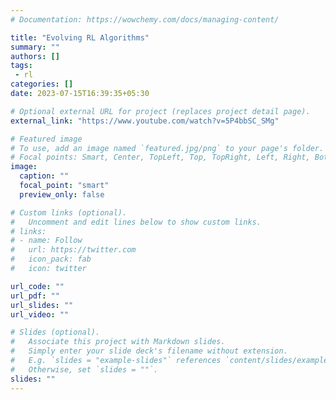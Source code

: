 ```yaml
---
# Documentation: https://wowchemy.com/docs/managing-content/

title: "Evolving RL Algorithms"
summary: ""
authors: []
tags:
 - rl
categories: []
date: 2023-07-15T16:39:35+05:30

# Optional external URL for project (replaces project detail page).
external_link: "https://www.youtube.com/watch?v=5P4bbSC_SMg"

# Featured image
# To use, add an image named `featured.jpg/png` to your page's folder.
# Focal points: Smart, Center, TopLeft, Top, TopRight, Left, Right, BottomLeft, Bottom, BottomRight.
image:
  caption: ""
  focal_point: "smart"
  preview_only: false

# Custom links (optional).
#   Uncomment and edit lines below to show custom links.
# links:
# - name: Follow
#   url: https://twitter.com
#   icon_pack: fab
#   icon: twitter

url_code: ""
url_pdf: ""
url_slides: ""
url_video: ""

# Slides (optional).
#   Associate this project with Markdown slides.
#   Simply enter your slide deck's filename without extension.
#   E.g. `slides = "example-slides"` references `content/slides/example-slides.md`.
#   Otherwise, set `slides = ""`.
slides: ""
---
```

